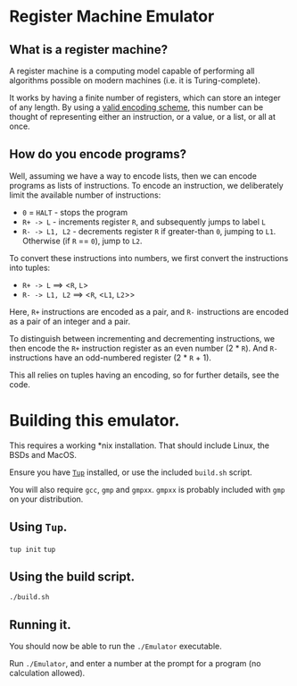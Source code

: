 # Register Machine Emulator

## What is a register machine?

A register machine is a computing model capable of performing all algorithms possible on modern machines (i.e. it is Turing-complete).

It works by having a finite number of registers, which can store an integer of any length.
By using a [valid encoding scheme](https://en.wikipedia.org/wiki/G%C3%B6del_numbering), this number can be thought of representing either an instruction, or a value, or a list, or all at once.

## How do you encode programs?

Well, assuming we have a way to encode lists, then we can encode programs as lists of instructions.
To encode an instruction, we deliberately limit the available number of instructions:

* `0` = `HALT` - stops the program
* `R+ -> L` - increments register `R`, and subsequently jumps to label `L`
* `R- -> L1, L2` - decrements register `R` if greater-than `0`, jumping to `L1`. Otherwise (if `R` == `0`), jump to `L2`.

To convert these instructions into numbers, we first convert the instructions into tuples:

* `R+ -> L` ==> <`R`, `L`>
* `R- -> L1, L2` ==> <`R`, <`L1`, `L2`>>

Here, `R+` instructions are encoded as a pair, and `R-` instructions are encoded as a pair of an integer and a pair.

To distinguish between incrementing and decrementing instructions, we then encode the `R+` instruction register as an even number (2 * `R`).
And `R-` instructions have an odd-numbered register (2 * `R` + 1).

This all relies on tuples having an encoding, so for further details, see the code.

# Building this emulator.

This requires a working \*nix installation. That should include Linux, the BSDs and MacOS.

Ensure you have [`Tup`](https://github.com/gittup/tup) installed, or use the included `build.sh` script.

You will also require `gcc`, `gmp` and `gmpxx`. `gmpxx` is probably included with `gmp` on your distribution.

## Using `Tup`.

`tup init`
`tup`

## Using the build script.

`./build.sh`

## Running it.

You should now be able to run the `./Emulator` executable.

Run `./Emulator`, and enter a number at the prompt for a program (no calculation allowed).
